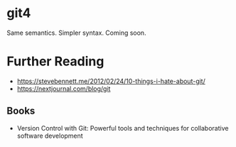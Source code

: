 # git4
Same semantics. Simpler syntax. Coming soon.

# Further Reading

- https://stevebennett.me/2012/02/24/10-things-i-hate-about-git/
- https://nextjournal.com/blog/git

## Books

- Version Control with Git: Powerful tools and techniques for collaborative software development
